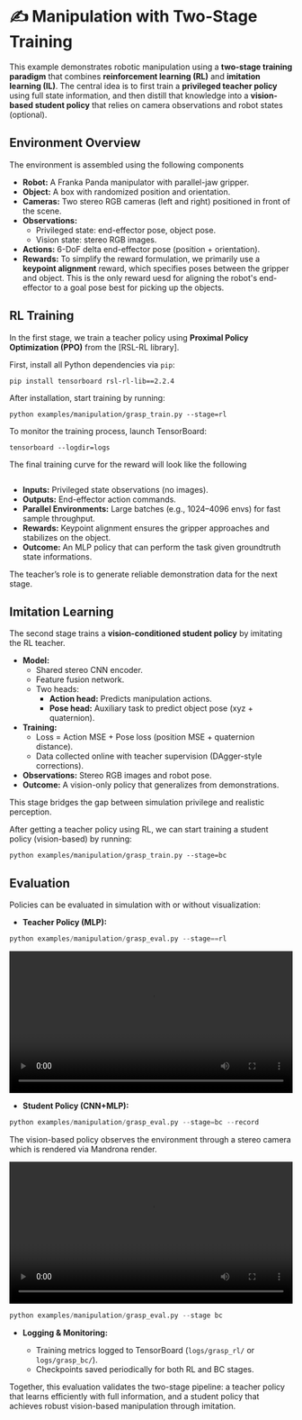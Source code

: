# ✍️ Manipulation with Two-Stage Training

This example demonstrates robotic manipulation using a **two-stage training paradigm** that combines **reinforcement learning (RL)** and **imitation learning (IL)**. The central idea is to first train a **privileged teacher policy** using full state information, and then distill that knowledge into a **vision-based student policy** that relies on camera observations and robot states (optional). 

## Environment Overview

The environment is assembled using the following components

* **Robot:** A Franka Panda manipulator with parallel-jaw gripper.
* **Object:** A box with randomized position and orientation.
* **Cameras:** Two stereo RGB cameras (left and right) positioned in front of the scene.
* **Observations:**
  * Privileged state: end-effector pose, object pose.
  * Vision state: stereo RGB images.
* **Actions:** 6-DoF delta end-effector pose (position + orientation).
* **Rewards:** To simplify the reward formulation, we primarily use a **keypoint alignment** reward, which specifies poses between the gripper and object. This is the only reward uesd for aligning the robot's end-effector to a goal pose best for picking up the objects.

## RL Training

In the first stage, we train a teacher policy using **Proximal Policy Optimization (PPO)** from the \[RSL-RL library].

First, install all Python dependencies via `pip`:
```
pip install tensorboard rsl-rl-lib==2.2.4
```
After installation, start training by running:
```
python examples/manipulation/grasp_train.py --stage=rl
```
To monitor the training process, launch TensorBoard:
```
tensorboard --logdir=logs
```
The final training curve for the reward will look like the following
```{figure} ../../_static/images/manipulation_curve.png
```

* **Inputs:** Privileged state observations (no images).
* **Outputs:** End-effector action commands. 
* **Parallel Environments:** Large batches (e.g., 1024–4096 envs) for fast sample throughput.
* **Rewards:** Keypoint alignment ensures the gripper approaches and stabilizes on the object.
* **Outcome:** An MLP policy that can perform the task given groundtruth state informations.

The teacher’s role is to generate reliable demonstration data for the next stage.

## Imitation Learning

The second stage trains a **vision-conditioned student policy** by imitating the RL teacher.

* **Model:**
  * Shared stereo CNN encoder.
  * Feature fusion network.
  * Two heads:
    * **Action head:** Predicts manipulation actions.
    * **Pose head:** Auxiliary task to predict object pose (xyz + quaternion).
* **Training:**
  * Loss = Action MSE + Pose loss (position MSE + quaternion distance).
  * Data collected online with teacher supervision (DAgger-style corrections).
* **Observations:** Stereo RGB images and robot pose.
* **Outcome:** A vision-only policy that generalizes from demonstrations.

This stage bridges the gap between simulation privilege and realistic perception.

After getting a teacher policy using RL, we can start training a student policy (vision-based) by running:
```
python examples/manipulation/grasp_train.py --stage=bc
```

## Evaluation

Policies can be evaluated in simulation with or without visualization:

* **Teacher Policy (MLP):**

  
```python
python examples/manipulation/grasp_eval.py --stage==rl
```

<video preload="auto" controls="True" width="100%">
<source src="https://github.com/Genesis-Embodied-AI/genesis-doc/raw/main/source/_static/videos/manipulation_rl.mp4" type="video/mp4">
</video>
  
* **Student Policy (CNN+MLP):**

```python
python examples/manipulation/grasp_eval.py --stage=bc --record
```

The vision-based policy observes the environment through a stereo camera which is rendered via Mandrona render.
  
<video preload="auto" controls="True" width="100%">
<source src="https://github.com/Genesis-Embodied-AI/genesis-doc/raw/main/source/_static/videos/manipulation_stereo.mp4" type="video/mp4">
</video>
  
```python
python examples/manipulation/grasp_eval.py --stage bc
```
* **Logging & Monitoring:**

  * Training metrics logged to TensorBoard (`logs/grasp_rl/` or `logs/grasp_bc/`).
  * Checkpoints saved periodically for both RL and BC stages.

Together, this evaluation validates the two-stage pipeline: a teacher policy that learns efficiently with full information, and a student policy that achieves robust vision-based manipulation through imitation.
